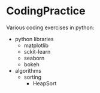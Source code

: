# CodingPractice

Various coding exercises in python:
- python libraries
  - matplotlib
  - sckit-learn
  - seaborn
  - bokeh
- algorithms
  - sorting
    - HeapSort
